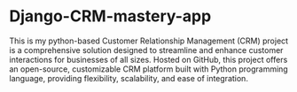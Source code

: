  # Django-CRM-mastery-app
This is my python-based Customer Relationship Management (CRM) project is a comprehensive solution designed to streamline and enhance customer interactions for businesses of all sizes. Hosted on GitHub, this project offers an open-source, customizable CRM platform built with Python programming language, providing flexibility, scalability, and ease of integration.
